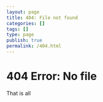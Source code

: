 ```yaml
---
layout: page
title: 404: File not found
categories: []
tags: []
type: page
publish: true
permalink: /404.html
---
```


# 404 Error: No file #

That is all
